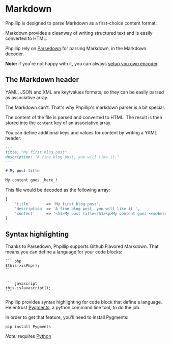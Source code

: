 # Markdown

Phpillip is designed to parse Markdown as a first-choice content format.

Markdown provides a cleanway of writing structured text and is easily converted to HTML.

Phpillip rely on [Parsedown](http://parsedown.org/) for parsing Markdown, in the Markdown decoder.

__Note:__ if you're not happy with it, you can always [setup you own encoder](../content/formats.md).

## The Markdown header

YAML, JSON and XML are key/values formats, so they can be easily parsed as associative array.

The Markdown can't. That's why Phpillip's markdown parser is a bit special.

The content of the file is parsed and converted to HTML.
The result is then stored into the `content` key of an associative array.

You can define additional keys and values for content by writing a YAML header:

``` markdown
---
title: "My first blog post"
description: "A fine blog post, you will like it."
---

# My post title

My content goes _here_!
```

This file would be decoded as the following array:

``` php
[
    'title'       => 'My first blog post',
    'description' => 'A fine blog post, you will like it.',
    'content'     => '<h1>My post title</h1><p>My content goes <em>here</em>!</p>'
]
```

## Syntax highlighting

Thanks to Parsedown, Phpillip supports Github Flavored Markdown.
That means you can define a language for your code blocks:

    ``` php
    $this->isPhp();
    ```


    ``` javascript
    this.isJavascript();
    ```

Phpillip provides syntax highlighting for code block that define a language. He entrust [Pygments](http://pygments.org/), a python command line tool, to do the job.

In order to get that feature, you'll need to install Pygments:

    pip install Pygments

_Note:_ requires [Python](https://www.python.org/downloads/)
